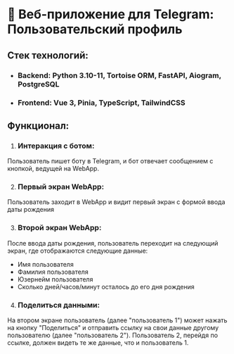 # 🌟 Веб-приложение для Telegram: Пользовательский профиль

## Стек технологий:

+ ### Backend: Python 3.10-11, Tortoise ORM, FastAPI, Aiogram, PostgreSQL
+ ### Frontend: Vue 3, Pinia, TypeScript, TailwindCSS

## Функционал:

1. ### Интеракция с ботом:
Пользователь пишет боту в Telegram, и бот отвечает сообщением с кнопкой, ведущей на WebApp.

2. ### Первый экран WebApp:
Пользователь заходит в WebApp и видит первый экран с формой ввода даты рождения

3. ### Второй экран WebApp:
После ввода даты рождения, пользователь переходит на следующий экран, где отображаются следующие данные:
+ Имя пользователя
+ Фамилия пользователя
+ Юзернейм пользователя
+ Сколько дней/часов/минут осталось до его дня рождения

4. ### Поделиться данными:
На втором экране пользователь (далее "пользователь 1") может нажать на кнопку "Поделиться" и отправить ссылку на свои данные другому пользователю (далее "пользователь 2"). 
Пользователь 2, перейдя по ссылке, должен видеть те же данные, что и пользователь 1.

